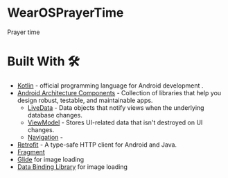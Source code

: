 # WearOSPrayerTime
Prayer time 

# Built With 🛠
* [Kotlin](https://kotlinlang.org/) - official programming language for Android development .
* [Android Architecture Components](https://developer.android.com/topic/libraries/architecture) - Collection of libraries that help you design robust, testable, and maintainable apps.
  - [LiveData](https://developer.android.com/topic/libraries/architecture/livedata) - Data objects that notify views when the underlying database changes.
  - [ViewModel](https://developer.android.com/topic/libraries/architecture/viewmodel) - Stores UI-related data that isn't destroyed on UI changes. 
  - [Navigation](https://developer.android.com/guide/navigation) - 
* [Retrofit](https://square.github.io/retrofit/) - A type-safe HTTP client for Android and Java.
* [Fragment](https://developer.android.com/guide/components/fragments)
* [Glide](https://bumptech.github.io/glide/) for image loading
* [Data Binding Library](https://www.google.com/search?q=databinding&oq=databinding&aqs=chrome.0.0j69i59j0l2j69i60j69i65j69i60l2.1381j0j7&sourceid=chrome&ie=UTF-8) for image loading

